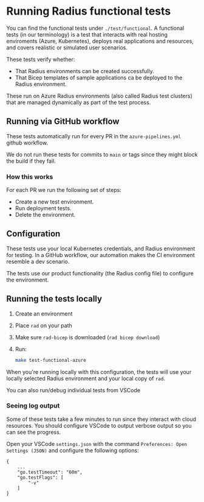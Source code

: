 # Running Radius functional tests

You can find the functional tests under `./test/functional`. A functional tests (in our terminology) is a test that interacts with real hosting enviroments (Azure, Kubernetes), deploys real applications and resources, and covers realistic or simulated user scenarios.

These tests verify whether:

- That Radius environments can be created successfully.
- That Bicep templates of sample applications ca be deployed to the Radius environment. 

These run on Azure Radius environments (also called Radius test clusters) that are managed dynamically as part of the test process.

## Running via GitHub workflow

These tests automatically run for every PR in the `azure-pipelines.yml` github workflow.

We do not run these tests for commits to `main` or tags since they might block the build if they fail.

### How this works 

For each PR we run the following set of steps:

- Create a new test environment.
- Run deployment tests.
- Delete the environment.

## Configuration

These tests use your local Kubernetes credentials, and Radius environment for testing. In a GitHub workflow, our automation makes the CI environment resemble a dev scenario.

The tests use our product functionality (the Radius config file) to configure the environment.

## Running the tests locally

1. Create an environment
2. Place `rad` on your path
3. Make sure `rad-bicep` is downloaded (`rad bicep download`)
4. Run:

    ```sh
    make test-functional-azure
    ```

When you're running locally with this configuration, the tests will use your locally selected Radius environment and your local copy of `rad`.

You can also run/debug individual tests from VSCode

### Seeing log output

Some of these tests take a few minutes to run since they interact with cloud resources. You should configure VSCode to output verbose output so you can see the progress.

Open your VSCode `settings.json` with the command `Preferences: Open Settings (JSON)` and configure the following options:
```
{
    ...
    "go.testTimeout": "60m",
    "go.testFlags": [
        "-v"
    ]
}
```
